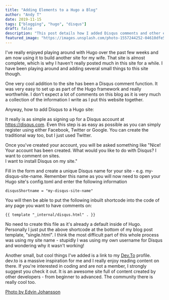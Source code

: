 ```yaml
---
title: "Adding Elements to a Hugo a Blog"
author: "Andy T"
date: 2019-11-15
tags: ["blogging", "hugo", "disqus"]
draft: false
description: "This post details how I added Disqus comments and other elements to this blog"
featured_image: "https://images.unsplash.com/photo-1557244252-04610dfe5790?ixlib=rb-1.2.1&ixid=eyJhcHBfaWQiOjEyMDd9&auto=format&fit=crop&w=960&h=300"
---
```


I've really enjoyed playing around with Hugo over the past few weeks and am now
using it to build another site for my wife. That site is almost complete, which is
why I haven't really posted much in this site for a while. I have been playing around and adding several small things to this site though.

One very cool addition to the site has been a Disqus comment function. It was very
easy to set up as part of the Hugo framework and really worthwhile. I don't expect
a lot of comments on this blog as it is very much a collection of the information
I write as I put this website together.

Anyway, how to add Disqus to a Hugo site:

It really is as simple as signing up for a Disqus account at https://disqus.com.
Even this step is as easy as possible as you can simply register using either
Facebook, Twitter or Google. You can create the traditional way too, but I just used Twitter.

Once you've created your account, you will be asked something like "Nice! Your account has been created. What would you like to do with Disqus?  I want to comment on sites.  
I want to install Disqus on my site."

Fill in the form and create a unique Disqus name for your site - e.g. my-disqus-site-name. Remember this name as you will now need to open your Hugo site's config.toml and enter the following information

    disqusShortname = "my-disqus-site-name"

You will then be able to put the following inbuilt shortcode into the code of any page
you want to have comments on:

    {{ template "_internal/disqus.html" . }}

No need to create this file as it's already a default inside of Hugo. Personally I just put the above shortcode at the bottom of my blog post template, "single.html". I think the most difficult part of this whole process was using my site name - stupidly I was using my own username for Disqus and wondering why it wasn't working!

Another small, but cool things I've added is a link to my [Dev.To](https://dev.to/andyst81) profile.
dev.to is a massive inspiration for me and I really enjoy reading content on there.
If you're interested in coding and are not a member, I strongly suggest you check it out.
It is an awesome site full of content created by other developers - from beginner to
advanced. The community there is really cool too.

[Photo by Edvin Johansson](https://unsplash.com/photos/UGGinojhaC0)
